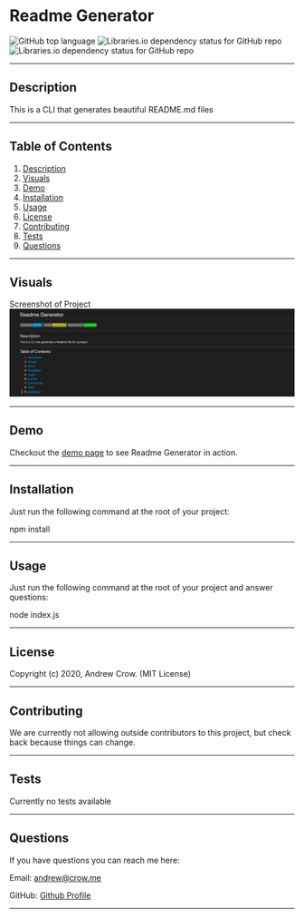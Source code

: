 # Readme Generator
  ![GitHub top language](https://img.shields.io/github/languages/top/crowandrew/README_Generator) ![Libraries.io dependency status for GitHub repo](https://img.shields.io/badge/license-MIT_License-yellowgreen) ![Libraries.io dependency status for GitHub repo](https://img.shields.io/librariesio/github/crowandrew/README_Generator)
  
  ---

  <a name="description"></a>
  ## Description
  This is a CLI that generates beautiful README.md files

  ---
  ## Table of Contents
  
  1. [ Description ](#description)
  2. [ Visuals ](#visuals)
  3. [ Demo](#demo)
  4. [ Installation](#installation)
  5. [ Usage ](#usage)
  6. [ License ](#license)
  7. [ Contributing ](#contributing)
  8. [ Tests ](#tests)
  9. [ Questions ](#questions)

  ---

  ## Visuals

  Screenshot of Project
  ![Screenshot of project](./readme-generator-screenshot.png)

  ---

  ## Demo

  Checkout the [demo page](./readme-generator-demo.mov) to see Readme Generator in action.

  ---

  ## Installation

  
  Just run the following command at the root of your project:

  npm install

  ---

  ## Usage

  Just run the following command at the root of your project and answer questions:

  node  index.js
  
  ---

  ## License

  Copyright (c) 2020, Andrew Crow. (MIT License)

  ---

  ## Contributing

  We are currently not allowing outside contributors to this project, but check back because things can change.

  ---

  ## Tests

  Currently no tests available

  ---

  ## Questions

  If you have questions you can reach me here:
  
  Email: andrew@crow.me

  GitHub: [Github Profile](https://github.com/crowandrew)

  ---

